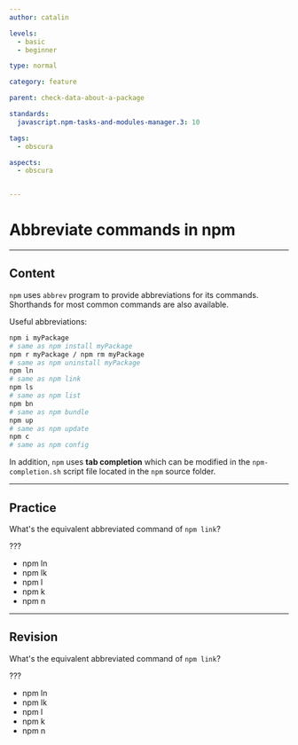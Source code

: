 ```yaml
---
author: catalin

levels:
  - basic
  - beginner

type: normal

category: feature

parent: check-data-about-a-package

standards:
  javascript.npm-tasks-and-modules-manager.3: 10

tags:
  - obscura

aspects:
  - obscura


---
```

# Abbreviate commands in npm

---
## Content

`npm` uses `abbrev` program to provide abbreviations for its commands. Shorthands for most common commands are also available.


Useful abbreviations:
```bash
npm i myPackage
# same as npm install myPackage
npm r myPackage / npm rm myPackage
# same as npm uninstall myPackage
npm ln
# same as npm link
npm ls
# same as npm list
npm bn
# same as npm bundle
npm up
# same as npm update
npm c
# same as npm config

```

In addition, `npm` uses **tab completion** which can be modified in the `npm-completion.sh` script file located in the `npm` source folder.

---
## Practice

What's the equivalent abbreviated command of `npm link`?

???

* npm ln
* npm lk
* npm l
* npm k
* npm n

---
## Revision

What's the equivalent abbreviated command of `npm link`?

???

* npm ln
* npm lk
* npm l
* npm k
* npm n
 
